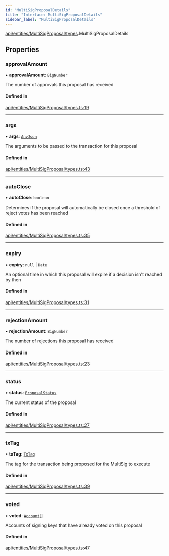 ```yaml
---
id: "MultiSigProposalDetails"
title: "Interface: MultiSigProposalDetails"
sidebar_label: "MultiSigProposalDetails"
---
```


[api/entities/MultiSigProposal/types](../../../../../../modules/API/Entities/MultiSigProposal/Types/Types.md).MultiSigProposalDetails

## Properties

### approvalAmount

• **approvalAmount**: `BigNumber`

The number of approvals this proposal has received

#### Defined in

[api/entities/MultiSigProposal/types.ts:19](https://github.com/PolymeshAssociation/polymesh-sdk/blob/daafaa68f/src/api/entities/MultiSigProposal/types.ts#L19)

___

### args

• **args**: [`AnyJson`](../../../../../../modules/Types/Types.md#anyjson)

The arguments to be passed to the transaction for this proposal

#### Defined in

[api/entities/MultiSigProposal/types.ts:43](https://github.com/PolymeshAssociation/polymesh-sdk/blob/daafaa68f/src/api/entities/MultiSigProposal/types.ts#L43)

___

### autoClose

• **autoClose**: `boolean`

Determines if the proposal will automatically be closed once a threshold of reject votes has been reached

#### Defined in

[api/entities/MultiSigProposal/types.ts:35](https://github.com/PolymeshAssociation/polymesh-sdk/blob/daafaa68f/src/api/entities/MultiSigProposal/types.ts#L35)

___

### expiry

• **expiry**: ``null`` \| `Date`

An optional time in which this proposal will expire if a decision isn't reached by then

#### Defined in

[api/entities/MultiSigProposal/types.ts:31](https://github.com/PolymeshAssociation/polymesh-sdk/blob/daafaa68f/src/api/entities/MultiSigProposal/types.ts#L31)

___

### rejectionAmount

• **rejectionAmount**: `BigNumber`

The number of rejections this proposal has received

#### Defined in

[api/entities/MultiSigProposal/types.ts:23](https://github.com/PolymeshAssociation/polymesh-sdk/blob/daafaa68f/src/api/entities/MultiSigProposal/types.ts#L23)

___

### status

• **status**: [`ProposalStatus`](../../../../../../enums/API/Entities/MultiSigProposal/Types/ProposalStatus/ProposalStatus.md)

The current status of the proposal

#### Defined in

[api/entities/MultiSigProposal/types.ts:27](https://github.com/PolymeshAssociation/polymesh-sdk/blob/daafaa68f/src/api/entities/MultiSigProposal/types.ts#L27)

___

### txTag

• **txTag**: [`TxTag`](../../../../../../modules/Generated/Types/Types.md#txtag)

The tag for the transaction being proposed for the MultiSig to execute

#### Defined in

[api/entities/MultiSigProposal/types.ts:39](https://github.com/PolymeshAssociation/polymesh-sdk/blob/daafaa68f/src/api/entities/MultiSigProposal/types.ts#L39)

___

### voted

• **voted**: [`Account`](../../../../../../classes/API/Entities/Account/Account.md)[]

Accounts of signing keys that have already voted on this proposal

#### Defined in

[api/entities/MultiSigProposal/types.ts:47](https://github.com/PolymeshAssociation/polymesh-sdk/blob/daafaa68f/src/api/entities/MultiSigProposal/types.ts#L47)
